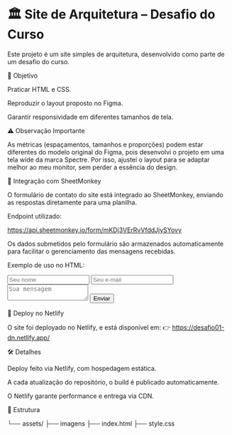 # 🏛️ Site de Arquitetura – Desafio do Curso

Este projeto é um site simples de arquitetura, desenvolvido como parte de um desafio do curso.


📌 Objetivo

Praticar HTML e CSS.

Reproduzir o layout proposto no Figma.

Garantir responsividade em diferentes tamanhos de tela.


⚠️ Observação Importante

As métricas (espaçamentos, tamanhos e proporções) podem estar diferentes do modelo original do Figma, pois desenvolvi o projeto em uma tela wide da marca Spectre.
Por isso, ajustei o layout para se adaptar melhor ao meu monitor, sem perder a essência do design.


📝 Integração com SheetMonkey

O formulário de contato do site está integrado ao SheetMonkey, enviando as respostas diretamente para uma planilha.

Endpoint utilizado:

https://api.sheetmonkey.io/form/mKDj3VErRvVfddJjySYovy


Os dados submetidos pelo formulário são armazenados automaticamente para facilitar o gerenciamento das mensagens recebidas.

Exemplo de uso no HTML:

<form action="https://api.sheetmonkey.io/form/mKDj3VErRvVfddJjySYovy" method="post">
  <input type="text" name="Nome" placeholder="Seu nome" required />
  <input type="email" name="Email" placeholder="Seu e-mail" required />
  <textarea name="Mensagem" placeholder="Sua mensagem"></textarea>
  <button type="submit">Enviar</button>
</form>


🚀 Deploy no Netlify

O site foi deployado no Netlify, e está disponível em:
👉 https://desafio01-dn.netlify.app/

🛠️ Detalhes

Deploy feito via Netlify, com hospedagem estática.

A cada atualização do repositório, o build é publicado automaticamente.

O Netlify garante performance e entrega via CDN.


📂 Estrutura

└── assets/
    ├── imagens
├── index.html
├── style.css
